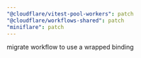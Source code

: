 ```yaml
---
"@cloudflare/vitest-pool-workers": patch
"@cloudflare/workflows-shared": patch
"miniflare": patch
---
```


migrate workflow to use a wrapped binding
